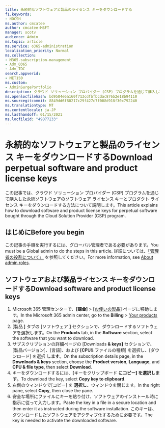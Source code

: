 ```yaml
---
title: 永続的なソフトウェアと製品のライセンス キーをダウンロードする
f1.keywords:
- NOCSH
ms.author: cmcatee
author: cmcatee-MSFT
manager: scotv
audience: Admin
ms.topic: article
ms.service: o365-administration
localization_priority: Normal
ms.collection:
- M365-subscription-management
- Adm_O365
- Adm_TOC
search.appverid:
- MET150
ms.custom:
- AdminSurgePortfolio
description: クラウド ソリューション プロバイダー (CSP) プログラムを通じて購入した永続ソフトウェアのソフトウェア およびプロダクト ライセンス キーをダウンロードする方法について説明します。
ms.openlocfilehash: bd9584e6a160f713cdfbfbcdac876b2e18b94110
ms.sourcegitcommit: 8849dd6f80217c29f427c7f008d918f30c792240
ms.translationtype: MT
ms.contentlocale: ja-JP
ms.lasthandoff: 01/15/2021
ms.locfileid: "49877233"
---
```

# <a name="download-perpetual-software-and-product-license-keys"></a><span data-ttu-id="4c091-103">永続的なソフトウェアと製品のライセンス キーをダウンロードする</span><span class="sxs-lookup"><span data-stu-id="4c091-103">Download perpetual software and product license keys</span></span>

<span data-ttu-id="4c091-104">この記事では、クラウド ソリューション プロバイダー (CSP) プログラムを通じて購入した永続ソフトウェアのソフトウェア ライセンス キーとプロダクト ライセンス キーをダウンロードする方法について説明します。</span><span class="sxs-lookup"><span data-stu-id="4c091-104">This article explains how to download software and product license keys for perpetual software bought through the Cloud Solution Provider (CSP) program.</span></span>

## <a name="before-you-begin"></a><span data-ttu-id="4c091-105">はじめに</span><span class="sxs-lookup"><span data-stu-id="4c091-105">Before you begin</span></span>

<span data-ttu-id="4c091-106">この記事の手順を実行するには、グローバル管理者である必要があります。</span><span class="sxs-lookup"><span data-stu-id="4c091-106">You must be a Global admin to do the steps in this article.</span></span> <span data-ttu-id="4c091-107">詳細については、[「管理者の役割について」](../add-users/about-admin-roles.md) を参照してください。</span><span class="sxs-lookup"><span data-stu-id="4c091-107">For more information, see [About admin roles](../add-users/about-admin-roles.md).</span></span>

## <a name="download-software-and-product-license-keys"></a><span data-ttu-id="4c091-108">ソフトウェアおよび製品ライセンス キーをダウンロードする</span><span class="sxs-lookup"><span data-stu-id="4c091-108">Download software and product license keys</span></span>

1. <span data-ttu-id="4c091-109">Microsoft 365 管理センターで、**[課金]**  >  <a href="https://go.microsoft.com/fwlink/p/?linkid=842054" target="_blank">[お使いの製品]</a> ページに移動します。</span><span class="sxs-lookup"><span data-stu-id="4c091-109">In the Microsoft 365 admin center, go to the **Billing** > <a href="https://go.microsoft.com/fwlink/p/?linkid=842054" target="_blank">Your products</a> page.</span></span>
2. <span data-ttu-id="4c091-110">[製品 **]** タブの [ソフトウェア **]** セクションで、ダウンロードするソフトウェアを選択します。</span><span class="sxs-lookup"><span data-stu-id="4c091-110">On the **Products** tab, in the **Software** section, select the software that you want to download.</span></span>
3. <span data-ttu-id="4c091-111">サブスクリプションの詳細ページの [Downloads **& keys]** セクションで、[製品バージョン]、[言語]、および **[CPU**& ファイルの種類] を選択し、[ダウンロード] を選択 **します**。</span><span class="sxs-lookup"><span data-stu-id="4c091-111">On the subscription details page, in the **Downloads & keys** section, choose the **Product version**, **Language**, and **CPU & file type**, then select **Download**.</span></span>
4. <span data-ttu-id="4c091-112">キーをダウンロードするには、[キーをクリップボード **にコピー] を選択します**。</span><span class="sxs-lookup"><span data-stu-id="4c091-112">To download the key, select **Copy key to clipboard**.</span></span>
5. <span data-ttu-id="4c091-113">右側のウィンドウで[コピー] を **選択し**、ウィンドウを閉じます。</span><span class="sxs-lookup"><span data-stu-id="4c091-113">In the right pane, select **Copy**, then close the pane.</span></span>
6. <span data-ttu-id="4c091-114">安全な場所にファイルにキーを貼り付け、ソフトウェアのインストール時に指示に従って入力します。</span><span class="sxs-lookup"><span data-stu-id="4c091-114">Paste the key in a file in a secure location and then enter it as instructed during the software installation.</span></span> <span data-ttu-id="4c091-115">このキーは、ダウンロードしたソフトウェアをアクティブ化するために必要です。</span><span class="sxs-lookup"><span data-stu-id="4c091-115">The key is needed to activate the downloaded software.</span></span>
